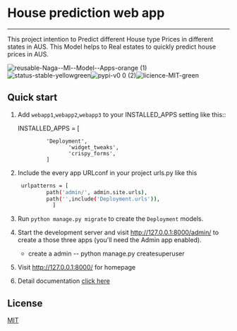 # House prediction web app
----------------------------

This project intention to Predict different House type Prices in different states in AUS. This Model helps to Real estates to quickly predict house prices in AUS.

 ![reusable-Naga--Ml--Model--Apps-orange (1)](https://user-images.githubusercontent.com/92179722/136643724-61649ee7-76b5-4027-8066-eef510fd5d63.png)![status-stable-yellowgreen](https://user-images.githubusercontent.com/92179722/136643760-a592249d-5d9c-40d9-a5fe-a9a34898a988.png)![pypi-v0 0 (2)](https://user-images.githubusercontent.com/92179722/136643761-da4fbe5d-623e-4bcb-85d8-5949aad11a9f.png)![licience-MIT-green](https://user-images.githubusercontent.com/92179722/136643779-24feba85-bba1-4fdc-92ca-02b0013b6af0.png)

## Quick start


1. Add ``webapp1``,``webapp2``,``webapp3`` to your INSTALLED_APPS setting like this::
    
    INSTALLED_APPS = [
    
     			'Deployment',
                       'widget_tweaks',
                       'crispy_forms',  
   	            ]
    

2. Include the every app URLconf in your project urls.py like this
   ``` bash
	urlpatterns = [
			path('admin/', admin.site.urls),
			path('',include('Deployment.urls')),
		      ]
    ```

3. Run ``python manage.py migrate`` to create the ``Deployment``  models.

4. Start the development server and visit http://127.0.0.1:8000/admin/
   to create a those three apps (you'll need the Admin app enabled).
   - create a admin 
   	-- python manage.py createsuperuser

5. Visit http://127.0.0.1:8000/ for homepage
6. Detail documentation [click here](https://github.com/Nagababu91768/house-price-prediction-ml-app/blob/master/README.md)

## License
[MIT](https://choosealicense.com/licenses/mit/)
